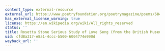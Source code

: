 ```yaml
---
content_type: external-resource
external_url: https://www.poetryfoundation.org/poetrymagazine/poems/58461/rosetta-stone-serious-study-of-love-song-from-the-british-museum
has_external_license_warning: true
license: https://en.wikipedia.org/wiki/All_rights_reserved
status: ''
title: Rosetta Stone Serious Study of Love Song (from the British Museum)
uid: cfd8a317-e8a1-4ccc-b500-6004774e990d
wayback_url: ''
---
```

